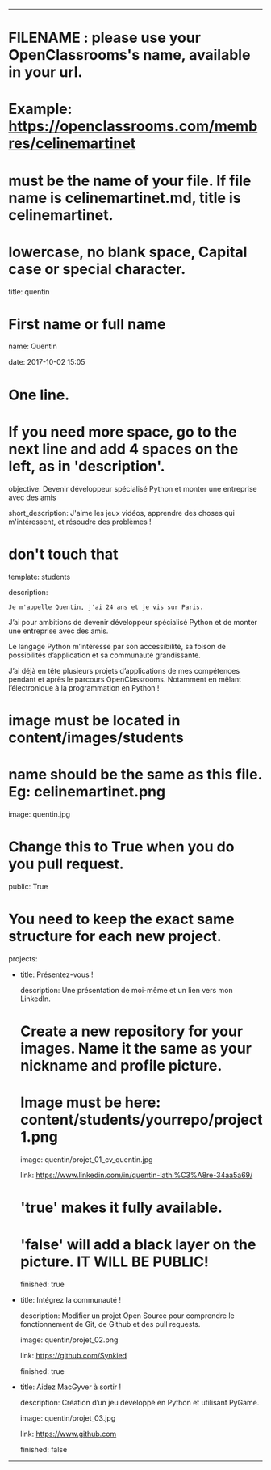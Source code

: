 ---


# FILENAME : please use your OpenClassrooms's name, available in your url.

# Example: https://openclassrooms.com/membres/celinemartinet

# must be the name of your file. If file name is celinemartinet.md, title is celinemartinet.

# lowercase, no blank space, Capital case or special character.

title: quentin


# First name or full name

name: Quentin

date: 2017-10-02 15:05


# One line.

# If you need more space, go to the next line and add 4 spaces on the left, as in 'description'.

objective: Devenir développeur spécialisé Python et monter une entreprise avec des amis

short_description: J'aime les jeux vidéos, apprendre des choses qui m'intéressent, et résoudre des problèmes !


# don't touch that

template: students

description:

    Je m'appelle Quentin, j'ai 24 ans et je vis sur Paris.

   J’ai pour ambitions de devenir développeur spécialisé Python et de monter une entreprise avec des amis.

   Le langage Python m’intéresse par son accessibilité, sa foison de possibilités d’application et sa communauté grandissante.

   J’ai déjà en tête plusieurs projets d’applications de mes compétences pendant et après le parcours OpenClassrooms. Notamment en mêlant l’électronique à la programmation en Python !



# image must be located in content/images/students

# name should be the same as this file. Eg: celinemartinet.png

image: quentin.jpg


# Change this to True when you do you pull request.

public: True


# You need to keep the exact same structure for each new project.

projects:

  - title: Présentez-vous !

    description: Une présentation de moi-même et un lien vers mon LinkedIn.

    # Create a new repository for your images. Name it the same as your nickname and profile picture.

    # Image must be here: content/students/yourrepo/project1.png

    image: quentin/projet_01_cv_quentin.jpg

    link: https://www.linkedin.com/in/quentin-lathi%C3%A8re-34aa5a69/

    # 'true' makes it fully available.

    # 'false' will add a black layer on the picture. IT WILL BE PUBLIC!

    finished: true

  - title: Intégrez la communauté !

    description: Modifier un projet Open Source pour comprendre le fonctionnement de Git, de Github et des pull requests. 

    image: quentin/projet_02.png

    link: https://github.com/Synkied

    finished: true

  - title: Aidez MacGyver à sortir !

    description: Création d’un jeu développé en Python et utilisant PyGame.

    image: quentin/projet_03.jpg

    link: https://www.github.com

    finished: false

---